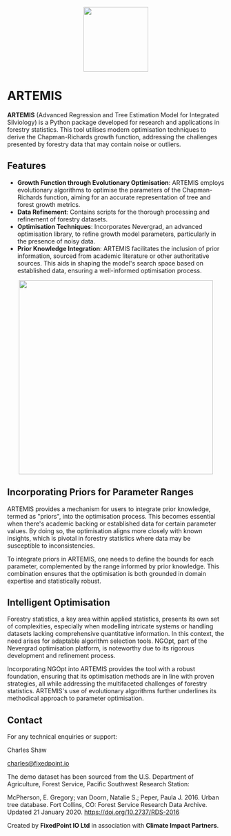 <p align="center">
  <img width="150" src="https://github.com/fixedpointexperimental/Artemis/blob/main/images/artemis.jpg">
</p>

# ARTEMIS

**ARTEMIS** (Advanced Regression and Tree Estimation Model for Integrated Silviology) is a Python package developed for research and applications in forestry statistics. This tool utilises modern optimisation techniques to derive the Chapman-Richards growth function, addressing the challenges presented by forestry data that may contain noise or outliers.

## Features

- **Growth Function through Evolutionary Optimisation**: ARTEMIS employs evolutionary algorithms to optimise the parameters of the Chapman-Richards function, aiming for an accurate representation of tree and forest growth metrics.
- **Data Refinement**: Contains scripts for the thorough processing and refinement of forestry datasets.
- **Optimisation Techniques**: Incorporates Nevergrad, an advanced optimisation library, to refine growth model parameters, particularly in the presence of noisy data.
- **Prior Knowledge Integration**: ARTEMIS facilitates the inclusion of prior information, sourced from academic literature or other authoritative sources. This aids in shaping the model's search space based on established data, ensuring a well-informed optimisation process.

<p align="center">
  <img width="450" src="https://github.com/fixedpointexperimental/Artemis/blob/main/images/3d.png">
</p>

## Incorporating Priors for Parameter Ranges

ARTEMIS provides a mechanism for users to integrate prior knowledge, termed as "priors", into the optimisation process. This becomes essential when there's academic backing or established data for certain parameter values. By doing so, the optimisation aligns more closely with known insights, which is pivotal in forestry statistics where data may be susceptible to inconsistencies.

To integrate priors in ARTEMIS, one needs to define the bounds for each parameter, complemented by the range informed by prior knowledge. This combination ensures that the optimisation is both grounded in domain expertise and statistically robust.

## Intelligent Optimisation

Forestry statistics, a key area within applied statistics, presents its own set of complexities, especially when modelling intricate systems or handling datasets lacking comprehensive quantitative information. In this context, the need arises for adaptable algorithm selection tools. NGOpt, part of the Nevergrad optimisation platform, is noteworthy due to its rigorous development and refinement process.

Incorporating NGOpt into ARTEMIS provides the tool with a robust foundation, ensuring that its optimisation methods are in line with proven strategies, all while addressing the multifaceted challenges of forestry statistics. ARTEMIS's use of evolutionary algorithms further underlines its methodical approach to parameter optimisation.

## Contact

For any technical enquiries or support:

Charles Shaw

charles@fixedpoint.io

The demo dataset has been sourced from the U.S. Department of Agriculture, Forest Service, Pacific Southwest Research Station:

McPherson, E. Gregory; van Doorn, Natalie S.; Peper, Paula J. 2016. Urban tree database. Fort Collins, CO: Forest Service Research Data Archive. Updated 21 January 2020. https://doi.org/10.2737/RDS-2016

Created by **FixedPoint IO Ltd** in association with **Climate Impact Partners**.
